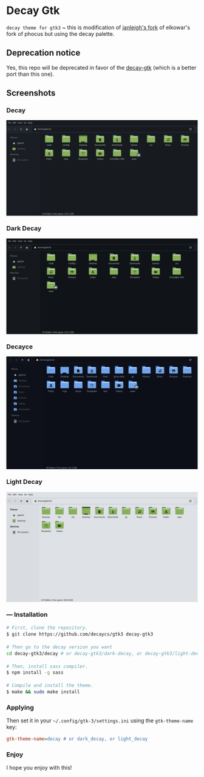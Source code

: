 # Decay Gtk

<code>decay theme for gtk3</code> ~ this is modification of <a href="https://github.com/janleigh/gtk3">janleigh's fork</a> of elkowar's fork of phocus but using the decay palette.

## Deprecation notice

Yes, this repo will be deprecated in favor of the [decay-gtk](https://github.com/decaycs/decay-gtk) (which is a better port than this one).

## Screenshots

### Decay
<img src="./.misc/decay.png" align="center" />

### Dark Decay
<img src="./.misc/dark-decay.png" align="center" />

### Decayce

<img src="./.misc/decayce.png" align="center" />

### Light Decay
<img src="./.misc/light-decay.png" align="center" />

### — Installation

```sh
# First, clone the repository.
$ git clone https://github.com/decaycs/gtk3 decay-gtk3

# Then go to the decay version you want
cd decay-gtk3/decay # or decay-gtk3/dark-decay, or decay-gtk3/light-decay or decay-gtk3/decayce

# Then, install sass compiler.
$ npm install -g sass

# Compile and install the theme.
$ make && sudo make install
```

### Applying

Then set it in your `~/.config/gtk-3/settings.ini` using the `gtk-theme-name` key:

```ini
gtk-theme-name=decay # or dark_decay, or light_decay
```

### Enjoy

I hope you enjoy with this!
